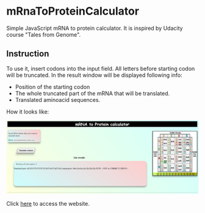 # mRnaToProteinCalculator
Simple JavaScript mRNA to protein calculator.
It is inspired by Udacity course "Tales from Genome".
## Instruction
To use it, insert codons into the input field.
All letters before starting codon will be truncated.
In the result window will be displayed following info:
- Position of the starting codon
- The whole truncated part of the mRNA that will be translated.
- Translated aminoacid sequences.

How it looks like:

![mRNA calculator](https://github.com/koval77/RnaToProteinCalculator/blob/master/rnacalc.JPG)

Click [here](https://github.com/koval77/RnaToProteinCalculator/blob/master/RNAcalc.html) to access the website.

